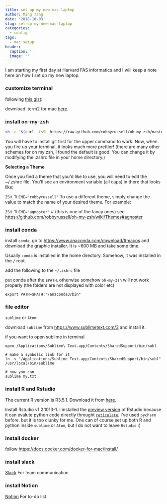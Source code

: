 ```yaml
---
title: set up my new mac laptop
author: Ming Tang
date: '2018-10-03'
slug: set-up-my-new-mac-laptop
categories:
  - config
tags:
  - mac setup
header:
  caption: ''
  image: ''
---
```


I am starting my first day at Harvard FAS informatics and I will keep a note here on how I set up my new laptop.



### customize terminal 

following [this gist](https://gist.github.com/kevin-smets/8568070):

download iterm2 for mac [here](https://iterm2.com/downloads.html).

### install on-my-zsh

```bash
sh -c "$(curl -fsSL https://raw.github.com/robbyrussell/oh-my-zsh/master/tools/install.sh)"
```

You will have to install git first for the upper command to work.
Now, when you fire up your terminal, it looks much more prettier! (there are many other schemes for oh my zsh, I found the default is good. You can change it by modifying the .zshrc file in your home directory.)

**Selecting a Theme**

Once you find a theme that you'd like to use, you will need to edit the ~/.zshrc file. You'll see an environment variable (all caps) in there that looks like:

`ZSH_THEME="robbyrussell"`
To use a different theme, simply change the value to match the name of your desired theme. For example:

`ZSH_THEME="agnoster"` # (this is one of the fancy ones)
see https://github.com/robbyrussell/oh-my-zsh/wiki/Themes#agnoster


### install conda

install `conda`, go to https://www.anaconda.com/download/#macos and download the graphic installer. It is ~600 MB and take some time.

Usually `conda` is installed in the home directory. Somehow, it was installed in the `/` root.

add the following to the `~/.zshrc` file

put conda after the `$PATH`, otherwise somehow `oh-my-zsh` will not work properly (the folders are not displayed with color etc)
```
export PATH=$PATH:"/anaconda3/bin"
```

### file editor 

`sublime` or `Atom`

download `sublime` from https://www.sublimetext.com/3 and install it.

if you want to open sublime in terminal

```
open /Applications/Sublime\ Text.app/Contents/SharedSupport/bin/subl

# make a symbolic link for it
ln -s "/Applications/Sublime Text.app/Contents/SharedSupport/bin/subl" /usr/local/bin/sublime

# now you can
sublime my.txt
```
### install R and Rstudio

The current R version is R3.5.1. Download it from [here](https://cran.cnr.berkeley.edu).

Install Rstudio v1.2.1013-1.
I installed the [preview version](https://www.rstudio.com/products/rstudio/download/preview/) of Rstudio because it can evalute python code directly throught [`reticulate`](https://github.com/rstudio/reticulate). I've used `pycharm` before, but it is too clunky for me. One can of course set up both R and python inside `sublime` or `Atom`, but I do not want to leave `Rstudio` :)

### install docker

follow https://docs.docker.com/docker-for-mac/install/
### install slack

[Slack](https://slack.com) For team communication
### install Notion

[Notion](https://www.notion.so) For to-do list